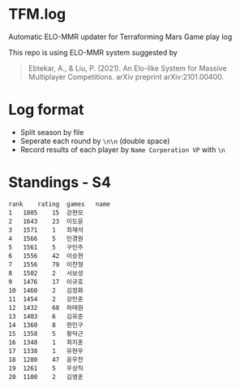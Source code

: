 # TFM.log
Automatic ELO-MMR updater for Terraforming Mars Game play log

This repo is using ELO-MMR system suggested by
> Ebtekar, A., & Liu, P. (2021). An Elo-like System for Massive Multiplayer Competitions. arXiv preprint arXiv:2101.00400.


# Log format
* Split season by file
* Seperate each round by `\n\n` (double space)
* Record results of each player by 
`Name Corperation VP`
with `\n`

# Standings - S4
```csv
rank	rating	games	name
1	1805	15	강현모
2	1643	23	이도윤
3	1571	1	최재석
4	1566	5	민경원
5	1561	5	구민주
6	1556	42	이승현
7	1556	79	이찬형
8	1502	2	서보성
9	1476	17	이규호
10	1460	2	김정화
11	1454	2	강민준
12	1432	68	하태원
13	1403	6	김유준
14	1360	8	한민구
15	1358	5	황덕근
16	1348	1	최지훈
17	1338	1	유현우
18	1280	47	윤우찬
19	1261	5	우상직
20	1100	2	김영훈
```
